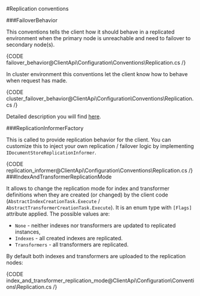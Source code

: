 ﻿#Replication conventions

###FailoverBehavior

This conventions tells the client how it should behave in a replicated environment when the primary node is unreachable and need to failover to secondary node(s).

{CODE failover_behavior@ClientApi\Configuration\Conventions\Replication.cs /}

In cluster environment this conventions let the client know how to behave when request has made.

{CODE cluster_failover_behavior@ClientApi\Configuration\Conventions\Replication.cs /}

Detailed description you will find [here](../../bundles/how-client-integrates-with-replication-bundle).

###ReplicationInformerFactory

This is called to provide replication behavior for the client. You can customize this to inject your own replication / failover logic by implementing `IDocumentStoreReplicationInformer`.

{CODE replication_informer@ClientApi\Configuration\Conventions\Replication.cs /}
###IndexAndTransformerReplicationMode

It allows to change the replication mode for index and transformer definitions when they are created (or changed) by the client code (`AbstractIndexCreationTask.Execute` / `AbstractTransformerCreationTask.Execute`). It is an enum type with `[Flags]` attribute applied. The possible values are:

* `None` - neither indexes nor transformers are updated to replicated instances,
* `Indexes` - all created indexes are replicated.
* `Transformers` - all transformers are replicated.

By default both indexes and transformers are uploaded to the replication nodes:

{CODE index_and_transformer_replication_mode@ClientApi\Configuration\Conventions\Replication.cs /}